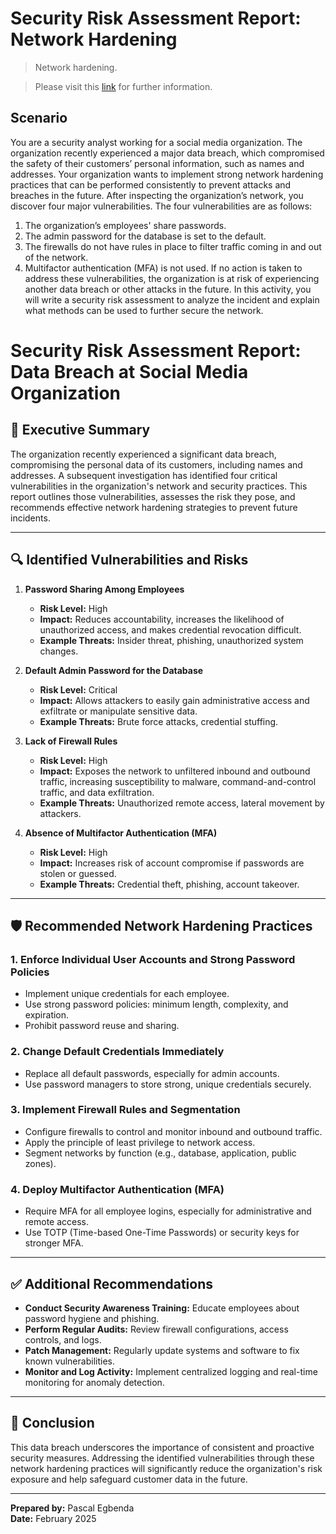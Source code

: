# Security Risk Assessment Report: Network Hardening
> Network hardening. 

> Please visit this [link](https://www.coursera.org/learn/networks-and-network-security?specialization=google-cybersecurity) for further information. 

## Scenario 

You are a security analyst working for a social media organization. The organization recently experienced a major data breach, which compromised the safety of their customers’ personal information, such as names and addresses. Your organization wants to implement strong network hardening practices that can be performed consistently to prevent attacks and breaches in the future. 
After inspecting the organization’s network, you discover four major vulnerabilities. The four vulnerabilities are as follows:
1.	The organization’s employees' share passwords.
2.	The admin password for the database is set to the default.
3.	The firewalls do not have rules in place to filter traffic coming in and out of the network.
4.	Multifactor authentication (MFA) is not used. 
If no action is taken to address these vulnerabilities, the organization is at risk of experiencing another data breach or other attacks in the future. 
In this activity, you will write a security risk assessment to analyze the incident and explain what methods can be used to further secure the network.

# Security Risk Assessment Report: Data Breach at Social Media Organization

## 📌 Executive Summary

The organization recently experienced a significant data breach, compromising the personal data of its customers, including names and addresses. A subsequent investigation has identified four critical vulnerabilities in the organization's network and security practices. This report outlines those vulnerabilities, assesses the risk they pose, and recommends effective network hardening strategies to prevent future incidents.

---

## 🔍 Identified Vulnerabilities and Risks

1. **Password Sharing Among Employees**
   - **Risk Level:** High
   - **Impact:** Reduces accountability, increases the likelihood of unauthorized access, and makes credential revocation difficult.
   - **Example Threats:** Insider threat, phishing, unauthorized system changes.

2. **Default Admin Password for the Database**
   - **Risk Level:** Critical
   - **Impact:** Allows attackers to easily gain administrative access and exfiltrate or manipulate sensitive data.
   - **Example Threats:** Brute force attacks, credential stuffing.

3. **Lack of Firewall Rules**
   - **Risk Level:** High
   - **Impact:** Exposes the network to unfiltered inbound and outbound traffic, increasing susceptibility to malware, command-and-control traffic, and data exfiltration.
   - **Example Threats:** Unauthorized remote access, lateral movement by attackers.

4. **Absence of Multifactor Authentication (MFA)**
   - **Risk Level:** High
   - **Impact:** Increases risk of account compromise if passwords are stolen or guessed.
   - **Example Threats:** Credential theft, phishing, account takeover.

---

## 🛡️ Recommended Network Hardening Practices

### 1. Enforce Individual User Accounts and Strong Password Policies
   - Implement unique credentials for each employee.
   - Use strong password policies: minimum length, complexity, and expiration.
   - Prohibit password reuse and sharing.

### 2. Change Default Credentials Immediately
   - Replace all default passwords, especially for admin accounts.
   - Use password managers to store strong, unique credentials securely.

### 3. Implement Firewall Rules and Segmentation
   - Configure firewalls to control and monitor inbound and outbound traffic.
   - Apply the principle of least privilege to network access.
   - Segment networks by function (e.g., database, application, public zones).

### 4. Deploy Multifactor Authentication (MFA)
   - Require MFA for all employee logins, especially for administrative and remote access.
   - Use TOTP (Time-based One-Time Passwords) or security keys for stronger MFA.

---

## ✅ Additional Recommendations

- **Conduct Security Awareness Training:** Educate employees about password hygiene and phishing.
- **Perform Regular Audits:** Review firewall configurations, access controls, and logs.
- **Patch Management:** Regularly update systems and software to fix known vulnerabilities.
- **Monitor and Log Activity:** Implement centralized logging and real-time monitoring for anomaly detection.

---

## 📁 Conclusion

This data breach underscores the importance of consistent and proactive security measures. Addressing the identified vulnerabilities through these network hardening practices will significantly reduce the organization's risk exposure and help safeguard customer data in the future.

---

**Prepared by:** Pascal Egbenda  
**Date:** February 2025
